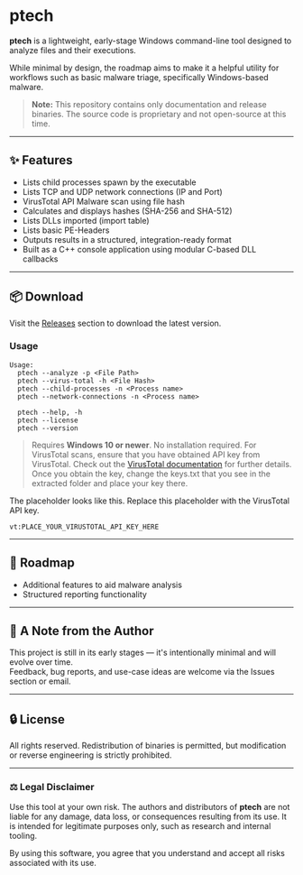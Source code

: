 # ptech

**ptech** is a lightweight, early-stage Windows command-line tool designed to analyze files and their executions.

While minimal by design, the roadmap aims to make it a helpful utility for workflows such as basic malware triage, specifically Windows-based malware.

> **Note:** This repository contains only documentation and release binaries. The source code is proprietary and not open-source at this time.

---

## ✨ Features

- Lists child processes spawn by the executable
- Lists TCP and UDP network connections (IP and Port)
- VirusTotal API Malware scan using file hash 
- Calculates and displays hashes (SHA-256 and SHA-512)
- Lists DLLs imported (import table)
- Lists basic PE-Headers 
- Outputs results in a structured, integration-ready format
- Built as a C++ console application using modular C-based DLL callbacks

---

## 📦 Download

Visit the [Releases](https://github.com/palavitech/ptech/releases/) section to download the latest version.

### Usage

```
Usage:
  ptech --analyze -p <File Path>
  ptech --virus-total -h <File Hash>
  ptech --child-processes -n <Process name>
  ptech --network-connections -n <Process name>

  ptech --help, -h
  ptech --license
  ptech --version

```

> Requires **Windows 10 or newer**. No installation required.
> For VirusTotal scans, ensure that you have obtained API key from VirusTotal. Check out the [VirusTotal documentation](https://docs.virustotal.com/reference/overview) for further details. Once you obtain the key, change the keys.txt that you see in the extracted folder and place your key there.

The placeholder looks like this. Replace this placeholder with the VirusTotal API key.
```
vt:PLACE_YOUR_VIRUSTOTAL_API_KEY_HERE

```
---

## 🚧 Roadmap

- Additional features to aid malware analysis
- Structured reporting functionality

---

## 💬 A Note from the Author

This project is still in its early stages — it's intentionally minimal and will evolve over time.  
Feedback, bug reports, and use-case ideas are welcome via the Issues section or email.

---

## 🔒 License

All rights reserved. Redistribution of binaries is permitted, but modification or reverse engineering is strictly prohibited.


---

### ⚖️ Legal Disclaimer

Use this tool at your own risk. The authors and distributors of **ptech** are not liable for any damage, data loss, or consequences resulting from its use. It is intended for legitimate purposes only, such as research and internal tooling.

By using this software, you agree that you understand and accept all risks associated with its use.
